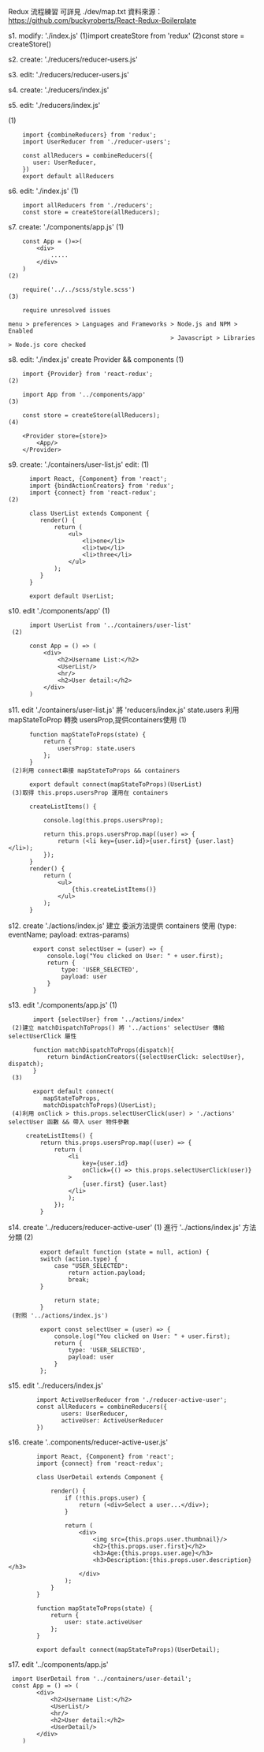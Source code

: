Redux 流程練習 可詳見 ./dev/map.txt
資料來源：https://github.com/buckyroberts/React-Redux-Boilerplate

s1. modify: './index.js'
    (1)import createStore from 'redux'
    (2)const store = createStore()

s2. create: './reducers/reducer-users.js'

s3. edit: './reducers/reducer-users.js'

s4. create: './reducers/index.js'

s5. edit: './reducers/index.js'
    
   (1)
    
        import {combineReducers} from 'redux';
        import UserReducer from './reducer-users';

        const allReducers = combineReducers({
           user: UserReducer,
        })
        export default allReducers

s6. edit: './index.js'
    (1)
    
        import allReducers from './reducers';
        const store = createStore(allReducers);

s7. create: './components/app.js'
    (1)
    
        const App = ()=>(
            <div>
                .....
            </div>
        )
    (2)
    
        require('../../scss/style.scss')
    (3)
    
        require unresolved issues
    
    menu > preferences > Languages and Frameworks > Node.js and NPM > Enabled
                                                  > Javascript > Libraries > Node.js core checked

s8. edit: './index.js'
    create Provider && components
    (1)
    
        import {Provider} from 'react-redux';
    (2)
    
        import App from '../components/app'
    (3)
    
        const store = createStore(allReducers);
    (4)
    
        <Provider store={store}>
            <App/>
        </Provider>

s9. create: './containers/user-list.js'
    edit:
    (1)
    
          import React, {Component} from 'react';
          import {bindActionCreators} from 'redux';
          import {connect} from 'react-redux';        
    (2)
    
          class UserList extends Component {
             render() {
                 return (
                     <ul>
                         <li>one</li>
                         <li>two</li>
                         <li>three</li>
                     </ul>
                 );
             }
          }

          export default UserList;
s10. edit './components/app'
     (1)
     
          import UserList from '../containers/user-list'    
     (2)
     
          const App = () => (
              <div>
                  <h2>Username List:</h2>
                  <UserList/>
                  <hr/>
                  <h2>User detail:</h2>
              </div>
          )
s11. edit './containers/user-list.js'
     將 'reducers/index.js' state.users 利用 mapStateToProp 轉換 usersProp,提供containers使用
     (1)
     
          function mapStateToProps(state) {
              return {
                  usersProp: state.users
              };
          }         
     (2)利用 connect串接 mapStateToProps && containers
     
          export default connect(mapStateToProps)(UserList)
     (3)取得 this.props.usersProp 運用在 containers
            
          createListItems() {

              console.log(this.props.usersProp);

              return this.props.usersProp.map((user) => {
                  return (<li key={user.id}>{user.first} {user.last}</li>);
              });
          }
          render() {
              return (
                  <ul>
                      {this.createListItems()}
                  </ul>
              );
          }
s12. create './actions/index.js'
     建立 委派方法提供 containers 使用  (type: eventName; payload: extras-params)

           export const selectUser = (user) => {
               console.log("You clicked on User: " + user.first);
               return {
                   type: 'USER_SELECTED',
                   payload: user
               }
           }
s13. edit './components/app.js'
     (1)
     
           import {selectUser} from '../actions/index'       
     (2)建立 matchDispatchToProps() 將 '../actions' selectUser 傳給 selectUserClick 屬性
     
           function matchDispatchToProps(dispatch){
               return bindActionCreators({selectUserClick: selectUser}, dispatch);
           }
     (3)
     
           export default connect(
              mapStateToProps,
              matchDispatchToProps)(UserList);                
     (4)利用 onClick > this.props.selectUserClick(user) > './actions' selectUser 函數 && 帶入 user 物件參數
         
         createListItems() {
             return this.props.usersProp.map((user) => {
                 return (
                     <li
                         key={user.id}
                         onClick={() => this.props.selectUserClick(user)}
                     >
                         {user.first} {user.last}
                     </li>
                     );
                 });
             }            
s14. create '../reducers/reducer-active-user'
     (1) 進行 '../actions/index.js' 方法分類
     (2) 
     
             export default function (state = null, action) {
             switch (action.type) {
                 case "USER_SELECTED":
                     return action.payload;
                     break;
             }

                 return state;
             }           
     (對照 '../actions/index.js')
     
             export const selectUser = (user) => {
                 console.log("You clicked on User: " + user.first);
                 return {
                     type: 'USER_SELECTED',
                     payload: user
                 }
             };           
s15. edit '../reducers/index.js'

            import ActiveUserReducer from './reducer-active-user';   
            const allReducers = combineReducers({
                   users: UserReducer,
                   activeUser: ActiveUserReducer
            })
s16. create '..components/reducer-active-user.js'

            import React, {Component} from 'react';
            import {connect} from 'react-redux';

            class UserDetail extends Component {

                render() {
                    if (!this.props.user) {
                        return (<div>Select a user...</div>);
                    }

                    return (
                        <div>
                            <img src={this.props.user.thumbnail}/>
                            <h2>{this.props.user.first}</h2>
                            <h3>Age:{this.props.user.age}</h3>
                            <h3>Description:{this.props.user.description}</h3>
                        </div>
                    );
                }
            }

            function mapStateToProps(state) {
                return {
                    user: state.activeUser
                };
            }

            export default connect(mapStateToProps)(UserDetail);
s17. edit '../components/app.js'

     import UserDetail from '../containers/user-detail';
     const App = () => (
            <div>
                <h2>Username List:</h2>
                <UserList/>
                <hr/>
                <h2>User detail:</h2>
                <UserDetail/>
            </div>
        )
